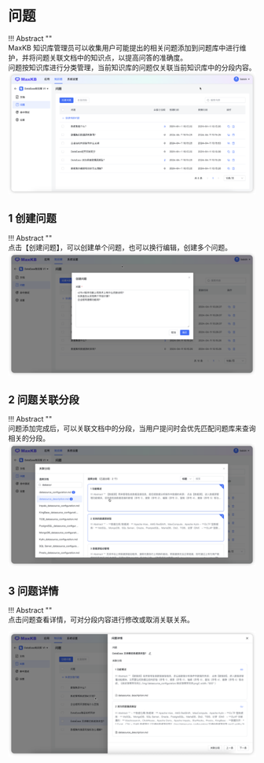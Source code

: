 # 问题

!!! Abstract ""  
    MaxKB 知识库管理员可以收集用户可能提出的相关问题添加到问题库中进行维护，并将问题关联文档中的知识点，以提高问答的准确度。     
    问题按知识库进行分类管理，当前知识库的问题仅关联当前知识库中的分段内容。
![问题列表](../../img/dataset/problem_list.png)

## 1 创建问题

!!! Abstract ""  
    点击【创建问题】，可以创建单个问题，也可以换行编辑，创建多个问题。
![创建问题](../../img/dataset/create_problem.png)

## 2 问题关联分段

!!! Abstract ""  
    问题添加完成后，可以关联文档中的分段，当用户提问时会优先匹配问题库来查询相关的分段。
![问题关联分段](../../img/dataset/problem_segmentation.png)

## 3 问题详情

!!! Abstract ""  
    点击问题查看详情，可对分段内容进行修改或取消关联关系。

![问题详情](../../img/dataset/problem_detail.png)